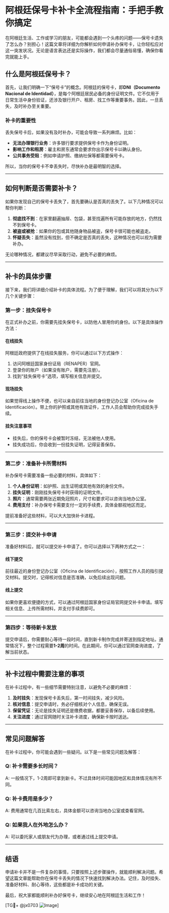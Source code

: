 # 阿根廷保号卡补卡全流程指南：手把手教你搞定

在阿根廷生活、工作或学习的朋友，可能都会遇到一个头疼的问题——保号卡遗失了怎么办？别担心！这篇文章将详细为你解析如何申请补办保号卡，让你轻松应对这一突发状况。无论是语言表达还是实际操作，我们都会尽量通俗易懂，确保你看完就能上手。

## 什么是阿根廷保号卡？

首先，让我们明确一下“保号卡”的概念。阿根廷的保号卡，即**DNI（Documento Nacional de Identidad）**，是每个阿根廷居民必备的身份证明文件。它不仅用于日常生活中身份验证，还涉及银行开户、租房、找工作等重要事务。因此，一旦丢失，及时补办至关重要。

### 补卡的重要性

丢失保号卡后，如果没有及时补办，可能会导致一系列麻烦。比如：
- **无法办理银行业务**：许多银行要求提供保号卡作为身份证明。
- **影响工作和租房**：雇主和房东通常会要求你出示保号卡以确认身份。
- **公共事务受阻**：例如申请护照、缴纳社保等都需要保号卡。

所以，当你的保号卡不幸丢失时，尽快补办是最明智的选择。

---

## 如何判断是否需要补卡？

如果你发现自己的保号卡丢失了，首先要确认是否真的丢失了。以下几种情况可以帮你判断：
1. **彻底找不到**：在家里翻遍抽屉、包袋，甚至找遍所有可能存放的地方，仍然找不到保号卡。
2. **被盗或被抢**：如果你的包或其他随身物品被盗，保号卡很可能也被盗走。
3. **怀疑丢失**：虽然没有找到，但不确定是否真的丢失，这种情况也可以视为需要补办。

无论哪种情况，都建议尽早采取行动，避免不必要的麻烦。

---

## 补卡的具体步骤

接下来，我们将详细介绍补卡的具体流程。为了便于理解，我们可以将其分为以下几个关键步骤：

### 第一步：挂失保号卡

在正式补办之前，你需要先挂失保号卡，以防他人冒用你的身份。以下是具体操作方法：

#### 在线挂失
阿根廷政府提供了在线挂失服务，你可以通过以下方式操作：
1. 访问阿根廷国家身份证局（RENAPER）官网。
2. 登录你的账户（如果没有账户，需要先注册）。
3. 找到“挂失保号卡”选项，填写相关信息并提交。

#### 现场挂失
如果觉得线上操作不便，也可以亲自前往当地的身份登记办公室（Oficina de Identificación）。带上你的护照或其他有效证件，工作人员会帮助你完成挂失手续。

#### 挂失注意事项
- 挂失后，你的保号卡会被暂时冻结，无法被他人使用。
- 挂失成功后，你会收到一份挂失证明，记得妥善保存。

---

### 第二步：准备补卡所需材料

补办保号卡需要准备一些必要的材料，具体如下：

1. **个人身份证明**：如护照、出生证明或其他有效的身份文件。
2. **挂失证明**：刚刚挂失保号卡时获得的证明文件。
3. **照片**：通常需要两张近期免冠照片，尺寸和要求可以咨询当地办公室。
4. **费用支付**：补办保号卡需要支付一定的手续费，具体金额视地区而定。

提前准备好这些材料，可以大大加快补卡进程。

---

### 第三步：提交补卡申请

准备好材料后，就可以提交补卡申请了。你可以选择以下两种方式之一：

#### 线下提交
前往最近的身份登记办公室（Oficina de Identificación），按照工作人员的指引提交材料。提交时，记得核对信息是否准确，以免后续出现问题。

#### 线上提交
如果你更喜欢便捷的方式，可以通过阿根廷国家身份证局官网提交补卡申请。填写相关信息、上传所需材料，并支付手续费即可。

---

### 第四步：等待新卡发放

提交申请后，你需要耐心等待一段时间，直到新卡制作完成并寄送到指定地址。通常情况下，整个过程需要**1-2周**的时间。在此期间，你可以通过官网查询进度，了解当前状态。

---

## 补卡过程中需要注意的事项

在补卡过程中，有一些细节需要特别注意，以避免不必要的麻烦：

1. **及时挂失**：发现保号卡丢失后，第一时间挂失，减少风险。
2. **核对信息**：提交申请时，务必仔细核对个人信息，确保无误。
3. **保留凭证**：无论是挂失证明还是缴费收据，都要妥善保存，以备后续使用。
4. **关注进度**：通过官网随时关注补卡进度，确保新卡按时送达。

---

## 常见问题解答

在补卡过程中，你可能会遇到一些疑问。以下是一些常见问题及解答：

### Q: 补卡需要多长时间？
A: 一般情况下，1-2周即可拿到新卡。不过具体时间可能因地区和具体情况有所不同。

### Q: 补卡费用是多少？
A: 费用通常在几百比索左右，具体金额可以咨询当地办公室或查看官网。

### Q: 如果我人在外地怎么办？
A: 可以委托家人或朋友代为办理，或者通过线上提交申请。

---

## 结语

申请补卡并不是一件复杂的事情，只要按照上述步骤操作，就能顺利解决问题。希望这篇文章能帮助你在保号卡丢失的情况下快速找到解决办法。记住，及时挂失、准备好材料、耐心等待，这些都是补卡成功的关键。

最后，祝大家都能顺利补办好保号卡，继续安心地在阿根廷生活和工作！

[TG💪+ @jx0703 ![Image](https://github.com/user-attachments/assets/dbca1d08-cadb-493c-b0ec-ad6f7a83f270)]
